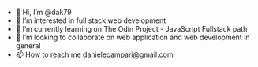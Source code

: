 - 👋 Hi, I’m @dak79
- 👀 I’m interested in full stack web development
- 🌱 I’m currently learning on The Odin Project - JavaScript Fullstack path
- 💞️ I’m looking to collaborate on web application and web development in general
- 📫 How to reach me danielecampari@gmail.com

<!---
dak79/dak79 is a ✨ special ✨ repository because its `README.md` (this file) appears on your GitHub profile.
You can click the Preview link to take a look at your changes.
--->
